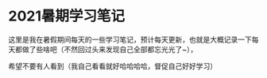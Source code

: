 # 2021暑期学习笔记

这里是我在暑假期间每天的一些学习笔记，预计每天更新，也就是大概记录一下每天都做了些啥吧（不然回过头来发现自己全部都忘光光了~），

希望不要有人看到（我自己看看就好哈哈哈哈，督促自己好好学习）
